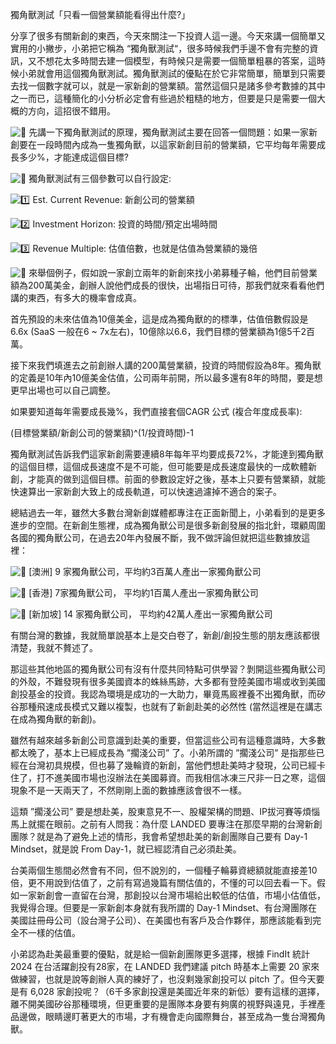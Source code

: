 獨角獸測試「只看一個營業額能看得出什麼?」

分享了很多有關新創的東西，今天來關注一下投資人這一邊。今天來講一個簡單又實用的小撇步，小弟把它稱為 “獨角獸測試“，很多時候我們手邊不會有完整的資訊，又不想花太多時間去建一個模型，有時候只是需要一個簡單粗暴的答案，這時候小弟就會用這個獨角獸測試。獨角獸測試的優點在於它非常簡單，簡單到只需要去找一個數字就可以，就是一家新創的營業額。當然這個只是諸多參考數據的其中之一而已，這種簡化的小分析必定會有些過於粗糙的地方，但要是只是需要一個大概的方向，這招很不錯用。

![🦄](https://static.xx.fbcdn.net/images/emoji.php/v9/t8d/1/16/1f984.png) 先講一下獨角獸測試的原理，獨角獸測試主要在回答一個問題：如果一家新創要在一段時間內成為一隻獨角獸，以這家新創目前的營業額，它平均每年需要成長多少%，才能達成這個目標?

![🦄](https://static.xx.fbcdn.net/images/emoji.php/v9/t8d/1/16/1f984.png) 獨角獸測試有三個參數可以自行設定:

![1️⃣](https://static.xx.fbcdn.net/images/emoji.php/v9/t7a/1/16/31_20e3.png) Est. Current Revenue: 新創公司的營業額

![2️⃣](https://static.xx.fbcdn.net/images/emoji.php/v9/t99/1/16/32_20e3.png) Investment Horizon: 投資的時間/預定出場時間

![3️⃣](https://static.xx.fbcdn.net/images/emoji.php/v9/tb8/1/16/33_20e3.png) Revenue Multiple: 估值倍數，也就是估值為營業額的幾倍

![🦄](https://static.xx.fbcdn.net/images/emoji.php/v9/t8d/1/16/1f984.png) 來舉個例子，假如說一家創立兩年的新創來找小弟募種子輪，他們目前營業額為200萬美金，創辦人說他們成長的很快，出場指日可待，那我們就來看看他們講的東西，有多大的機率會成真。

首先預設的未來估值為10億美金，這是成為獨角獸的的標準，估值倍數假設是 6.6x (SaaS 一般在6 ~ 7x左右)，10億除以6.6，我們目標的營業額為1億5千2百萬。

接下來我們填進去之前創辦人講的200萬營業額，投資的時間假設為8年。獨角獸的定義是10年內10億美金估值，公司兩年前開，所以最多還有8年的時間，要是想更早出場也可以自己調整。

如果要知道每年需要成長幾%，我們直接套個CAGR 公式 (複合年度成長率):

(目標營業額/新創公司的營業額)^(1/投資時間)-1

獨角獸測試告訴我們這家新創需要連續8年每年平均要成長72%，才能達到獨角獸的這個目標，這個成長速度不是不可能，但可能要是成長速度最快的一成軟體新創，才能真的做到這個目標。前面的參數設定好之後，基本上只要有營業額，就能快速算出一家新創大致上的成長軌道，可以快速過濾掉不適合的案子。

總結過去一年，雖然大多數台灣新創媒體都專注在正面新聞上，小弟看到的是更多進步的空間。在新創生態裡，成為獨角獸公司是很多新創發展的指北針，環顧周圍各國的獨角獸公司，在過去20年內發展不斷，我不做評論但就把這些數據放這裡：

![🔹](https://static.xx.fbcdn.net/images/emoji.php/v9/tf3/1/16/1f539.png) [澳洲] 9 家獨角獸公司，平均約3百萬人產出一家獨角獸公司

![🔹](https://static.xx.fbcdn.net/images/emoji.php/v9/tf3/1/16/1f539.png) [香港] 7家獨角獸公司， 平均約1百萬人產出一家獨角獸公司

![🔹](https://static.xx.fbcdn.net/images/emoji.php/v9/tf3/1/16/1f539.png) [新加坡] 14 家獨角獸公司， 平均約42萬人產出一家獨角獸公司

有關台灣的數據，我就簡單說基本上是交白卷了，新創/創投生態的朋友應該都很清楚，我就不贅述了。

那這些其他地區的獨角獸公司有沒有什麼共同特點可供學習？剝開這些獨角獸公司的外殼，不難發現有很多美國資本的蛛絲馬跡，大多都有登陸美國市場或收到美國創投基金的投資。我認為環境是成功的一大助力，畢竟馬廄裡養不出獨角獸，而矽谷那種飛速成長模式又難以複製，也就有了新創赴美的必然性 (當然這裡是在講志在成為獨角獸的新創)。

雖然有越來越多新創公司意識到赴美的重要，但當這些公司有這種意識時，大多數都太晚了，基本上已經成長為 ”擱淺公司” 了。小弟所謂的 ”擱淺公司” 是指那些已經在台灣初具規模，但也募了幾輪資的新創，當他們想赴美時才發現，公司已經卡住了，打不進美國市場也沒辦法在美國募資。而我相信冰凍三尺非一日之寒，這個現象不是一天兩天了，不然剛剛上面的數據應該會很不一樣。

這類 ”擱淺公司” 要是想赴美，股東意見不一、股權架構的問題、IP拔河賽等煩惱馬上就擺在眼前。之前有人問我：為什麼 LANDED 要專注在那麼早期的台灣新創團隊？就是為了避免上述的情形，我會希望想赴美的新創團隊自己要有 Day-1 Mindset，就是說 From Day-1，就已經認清自己必須赴美。

台美兩個生態間必然會有不同，但不說別的，一個種子輪募資總額就能直接差10倍，更不用說到估值了，之前有寫過幾篇有關估值的，不懂的可以回去看一下。假如一家新創會一直留在台灣，那創投以台灣市場給出較低的估值，市場小估值低，我覺得合理。但要是一家新創本身就有我所謂的 Day-1 Mindset、有台灣團隊在美國註冊母公司（設台灣子公司）、在美國也有客戶及合作夥伴，那應該能看到完全不一樣的估值。

小弟認為赴美最重要的優點，就是給一個新創團隊更多選擇，根據 FindIt 統計 2024 在台活躍創投有28家，在 LANDED 我們建議 pitch 時基本上需要 20 家來做練習，也就是說等創辦人真的練好了，也沒剩幾家創投可以 pitch 了。但今天要是有 6,028 家創投呢？（6千多家創投還是美國近年來的新低）要有這樣的選擇，離不開美國矽谷那種環境，但更重要的是團隊本身要有夠廣的視野與遠見，手裡產品邊做，眼睛邊盯著更大的市場，才有機會走向國際舞台，甚至成為一隻台灣獨角獸。